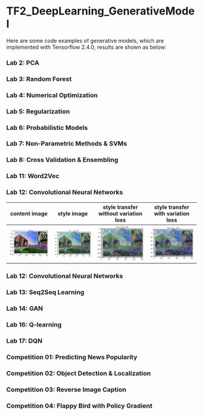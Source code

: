 # TF2_DeepLearning_GenerativeModel
Here are some code examples of generative models, which are implemented with Tensorflow 2.4.0, results are shown as below: 

### Lab 2: PCA  
### Lab 3: Random Forest  
### Lab 4: Numerical Optimization  
### Lab 5: Regularization  
### Lab 6: Probabilistic Models  
### Lab 7: Non-Parametric Methods & SVMs  
### Lab 8: Cross Validation & Ensembling  
### Lab 11: Word2Vec  
### Lab 12: Convolutional Neural Networks
| content image | style image | style transfer without variation loss | style transfer with variation loss|
|:-------------:|:-----------:|:-------------------------------------:|:--------------------------------:|
|<img src='result/CNN_0.png' width='200'>|<img src='result/CNN_100.png' width='200'>|<img src='result/CNN_400.png' width='200'>|<img src='result/CNN_1000.png' width='200'>|

### Lab 12: Convolutional Neural Networks  
### Lab 13: Seq2Seq Learning  
### Lab 14: GAN  
### Lab 16: Q-learning  
### Lab 17: DQN
### Competition 01: Predicting News Popularity  
### Competition 02: Object Detection & Localization  
### Competition 03: Reverse Image Caption  
### Competition 04: Flappy Bird with Policy Gradient  
